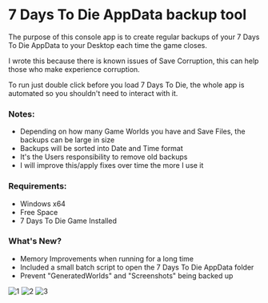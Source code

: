 # 7 Days To Die AppData backup tool

The purpose of this console app is to create regular backups of your 7 Days To Die AppData to your Desktop each time the game closes.

I wrote this because there is known issues of Save Corruption, this can help those who make experience corruption.

To run just double click before you load 7 Days To Die, the whole app is automated so you shouldn't need to interact with it.

### Notes:
- Depending on how many Game Worlds you have and Save Files, the backups can be large in size
- Backups will be sorted into Date and Time format
- It's the Users responsibility to remove old backups
- I will improve this/apply fixes over time the more I use it

### Requirements:
- Windows x64
- Free Space
- 7 Days To Die Game Installed

### What's New?
- Memory Improvements when running for a long time
- Included a small batch script to open the 7 Days To Die AppData folder
- Prevent "GeneratedWorlds" and "Screenshots" being backed up

![1](https://user-images.githubusercontent.com/64583248/184534825-fbc4fbde-eea3-462d-94e7-bf0cbb50fa8b.png)
![2](https://user-images.githubusercontent.com/64583248/184534826-6056a613-08e8-4846-b3a6-691617c8f40f.png)
![3](https://user-images.githubusercontent.com/64583248/184534828-eeeb3596-589c-435a-9512-dd0a443a3344.png)

